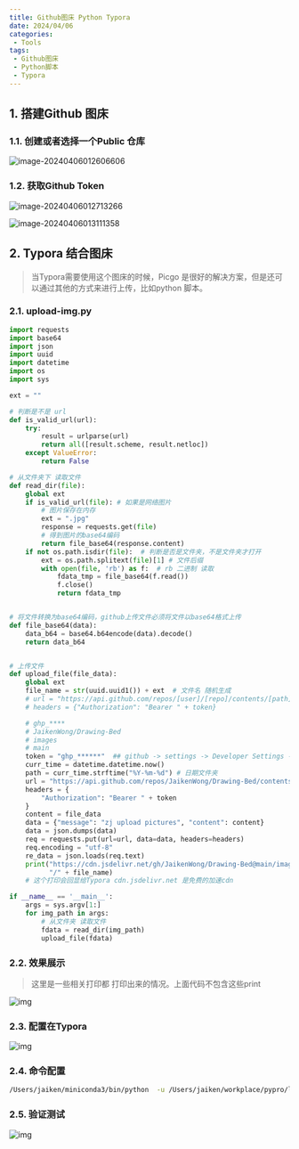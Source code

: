 ```yaml
---
title: Github图床 Python Typora
date: 2024/04/06
categories:
 - Tools
tags:
 - Github图床
 - Python脚本
 - Typora
---
```


## 1. 搭建Github 图床

### 1.1. 创建或者选择一个Public 仓库

![image-20240406012606606](https://cdn.jsdelivr.net/gh/JaikenWong/Drawing-Bed/images/2024-04-06/95e86f62-f371-11ee-93c8-02d634b58295.png)

### 1.2. 获取Github Token

![image-20240406012713266](https://cdn.jsdelivr.net/gh/JaikenWong/Drawing-Bed/images/2024-04-06/bda4721c-f371-11ee-97fb-02d634b58295.png)

![image-20240406013111358](https://cdn.jsdelivr.net/gh/JaikenWong/Drawing-Bed/images/2024-04-06/4b8e512e-f372-11ee-a37b-02d634b58295.png)

## 2. Typora 结合图床

> 当Typora需要使用这个图床的时候，Picgo 是很好的解决方案，但是还可以通过其他的方式来进行上传，比如python 脚本。

### 2.1. upload-img.py

```python
import requests
import base64
import json
import uuid
import datetime
import os
import sys

ext = ""

# 判断是不是 url
def is_valid_url(url):
    try:
        result = urlparse(url)
        return all([result.scheme, result.netloc])
    except ValueError:
        return False

# 从文件夹下 读取文件
def read_dir(file):
    global ext
    if is_valid_url(file): # 如果是网络图片
        # 图片保存在内存
        ext = ".jpg"
        response = requests.get(file)
        # 得到图片的base64编码
        return file_base64(response.content)
    if not os.path.isdir(file):  # 判断是否是文件夹，不是文件夹才打开
        ext = os.path.splitext(file)[1] # 文件后缀
        with open(file, 'rb') as f:  # rb 二进制 读取
            fdata_tmp = file_base64(f.read())
            f.close()
            return fdata_tmp


# 将文件转换为base64编码，github上传文件必须将文件以base64格式上传
def file_base64(data):
    data_b64 = base64.b64encode(data).decode()
    return data_b64


# 上传文件
def upload_file(file_data):
    global ext
    file_name = str(uuid.uuid1()) + ext  # 文件名 随机生成
    # url = "https://api.github.com/repos/[user]/[repo]/contents/[path]/"+file_name  # 用户名、库名、路径
    # headers = {"Authorization": "Bearer " + token}

    # ghp_****
    # JaikenWong/Drawing-Bed
    # images
    # main
    token = "ghp_******"  ## github -> settings -> Developer Settings -> Personal access tokens -> Tokens(classic) -> Generate new token (classic)
    curr_time = datetime.datetime.now()
    path = curr_time.strftime("%Y-%m-%d") # 日期文件夹
    url = "https://api.github.com/repos/JaikenWong/Drawing-Bed/contents/images/" + path + "/" + file_name  # 用户名、库名、路径
    headers = {
        "Authorization": "Bearer " + token
    }
    content = file_data
    data = {"message": "zj upload pictures", "content": content}
    data = json.dumps(data)
    req = requests.put(url=url, data=data, headers=headers)
    req.encoding = "utf-8"
    re_data = json.loads(req.text)
    print("https://cdn.jsdelivr.net/gh/JaikenWong/Drawing-Bed@main/images/" + path +
          "/" + file_name)
    # 这个打印会回显给Typora cdn.jsdelivr.net 是免费的加速cdn

if __name__ == '__main__':
    args = sys.argv[1:]
    for img_path in args:
        # 从文件夹 读取文件
        fdata = read_dir(img_path)
        upload_file(fdata)
```

### 2.2. 效果展示

> 这里是一些相关打印都 打印出来的情况。上面代码不包含这些print

![img](https://cdn.jsdelivr.net/gh/JaikenWong/Drawing-Bed/images/2024-04-06/2cdc6118-f371-11ee-bf03-02d634b58295.png)

### 2.3. 配置在Typora

![img](https://cdn.jsdelivr.net/gh/JaikenWong/Drawing-Bed/images/2024-04-06/2cec70c6-f371-11ee-9247-02d634b58295.png)

### 2.4. 命令配置

```bash
/Users/jaiken/miniconda3/bin/python  -u /Users/jaiken/workplace/pypro/learning/upload-img.py
```

### 2.5. 验证测试

![img](https://cdn.jsdelivr.net/gh/JaikenWong/Drawing-Bed/images/2024-04-06/2d0a70c6-f371-11ee-90a5-02d634b58295.png)
